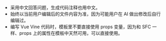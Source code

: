 - 采用中文回答问题，生成代码注释也用中文。
- 始终以当前用户编辑后的文件内容为准，因为可能用户在 AI 做出修改后自行编辑过。
- 编写 Vue Vine 代码时，模板里不要直接使用 props 变量，因为和 SFC 一样、props 上的属性在模板中天然可用，可以直接使用。
